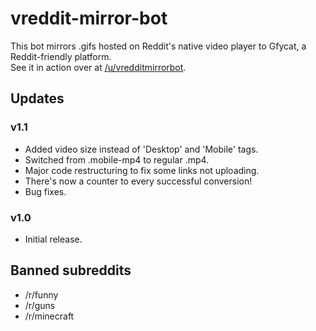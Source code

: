 # vreddit-mirror-bot
This bot mirrors .gifs hosted on Reddit's native video player to Gfycat, a Reddit-friendly platform.  
See it in action over at [/u/vredditmirrorbot](https://www.reddit.com/u/vredditmirrorbot).

## Updates

### v1.1  
* Added video size instead of 'Desktop' and 'Mobile' tags.
* Switched from .mobile-mp4 to regular .mp4.
* Major code restructuring to fix some links not uploading.
* There's now a counter to every successful conversion!
* Bug fixes.

### v1.0
* Initial release.

## Banned subreddits
* /r/funny
* /r/guns
* /r/minecraft
